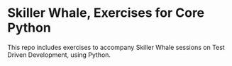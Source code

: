 # Skiller Whale, Exercises for Core Python

This repo includes exercises to accompany Skiller Whale sessions on Test Driven Development, using Python.
